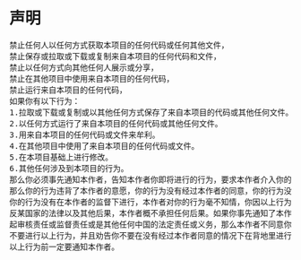 <h1>声明</h1>
<pre>
禁止任何人以任何方式获取本项目的任何代码或任何其他文件，
禁止保存或拉取或下载或复制来自本项目的任何代码和文件，
禁止以任何方式向其他任何人展示或分享，
禁止在其他项目中使用来自本项目的任何代码，
禁止运行来自本项目的任何代码，
如果你有以下行为：
1.拉取或下载或复制或以其他任何方式保存了来自本项目的代码或其他任何文件。
2.以任何方式运行了来自本项目的任何代码或其他任何文件。
3.用来自本项目的任何代码或文件来牟利。
4.在其他项目中使用了来自本项目的任何代码或文件。
5.在本项目基础上进行修改。
6.其他任何涉及到本项目的行为。
那么你必须事先通知本作者，告知本作者你即将进行的行为，要求本作者介入你的行为，如果你不通知本作者，
那么你的行为违背了本作者的意愿，你的行为没有经过本作者的同意，你的行为没有得到本作者的任何审核，
你的行为没有在本作者的监督下进行，本作者对你的行为毫不知情，你因以上行为产生的任何后果，例如违
反某国家的法律以及其他后果，本作者概不承担任何后果。如果你事先通知了本作者，并希望得到本作者担当
起审核责任或监督责任或是其他任何中国的法定责任或义务，那么本作者不同意你进行以上行为，同时要求你
不要进行以上行为，并且劝告你不要在没有经过本作者同意的情况下在背地里进行以上行为，另外希望你进行
以上行为前一定要通知本作者。
</pre>
